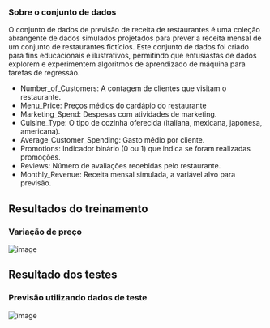 ### Sobre o conjunto de dados

O conjunto de dados de previsão de receita de restaurantes é uma coleção abrangente de dados simulados projetados para prever a receita mensal de um conjunto de restaurantes fictícios. Este conjunto de dados foi criado para fins educacionais e ilustrativos, permitindo que entusiastas de dados explorem e experimentem algoritmos de aprendizado de máquina para tarefas de regressão.

- Number_of_Customers: A contagem de clientes que visitam o restaurante.
- Menu_Price: Preços médios do cardápio do restaurante
- Marketing_Spend: Despesas com atividades de marketing.
- Cuisine_Type: O tipo de cozinha oferecida (italiana, mexicana, japonesa, americana).
- Average_Customer_Spending: Gasto médio por cliente.
- Promotions: Indicador binário (0 ou 1) que indica se foram realizadas promoções.
- Reviews: Número de avaliações recebidas pelo restaurante.
- Monthly_Revenue: Receita mensal simulada, a variável alvo para previsão.

## Resultados do treinamento

### Variação de preço

![image](https://github.com/EvandroSanches/RESTAURANTE_REGRESSAO_Databricks/assets/102191806/622553f8-20b7-4c8e-afac-ab789afcad15)


## Resultado dos testes

### Previsão utilizando dados de teste

![image](https://github.com/EvandroSanches/RESTAURANTE_REGRESSAO_Databricks/assets/102191806/c18895ef-348f-46f1-8c75-83f8f0b45a7f)

